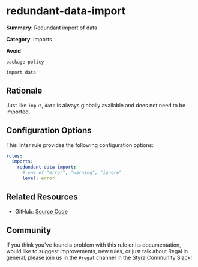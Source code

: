 # redundant-data-import

**Summary**: Redundant import of data

**Category**: Imports

**Avoid**
```rego
package policy

import data
```

## Rationale

Just like `input`, `data` is always globally available and does not need to be imported.

## Configuration Options

This linter rule provides the following configuration options:

```yaml
rules:
  imports:
    redundant-data-import:
      # one of "error", "warning", "ignore"
      level: error
```

## Related Resources

- GitHub: [Source Code](https://github.com/StyraInc/regal/blob/main/bundle/regal/rules/imports/redundant-data-import/redundant_data_import.rego)

## Community

If you think you've found a problem with this rule or its documentation, would like to suggest improvements, new rules,
or just talk about Regal in general, please join us in the `#regal` channel in the Styra Community
[Slack](https://inviter.co/styra)!
